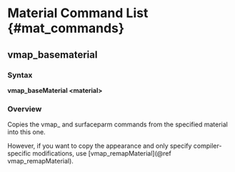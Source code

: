 # Material Command List {#mat_commands}

## vmap_basematerial
### Syntax

**vmap_baseMaterial \<material\>**

### Overview

Copies the vmap_ and surfaceparm commands from the specified material into
this one.

However, if you want to copy the appearance and only specify
compiler-specific modifications, use
[vmap_remapMaterial](@ref vmap_remapMaterial).
